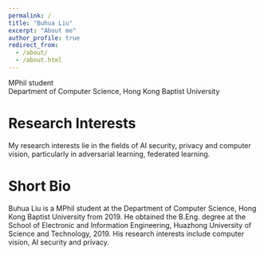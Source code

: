 ```yaml
---
permalink: /
title: "Buhua Liu"
excerpt: "About me"
author_profile: true
redirect_from: 
  - /about/
  - /about.html
---
```


MPhil student <br>
Department of Computer Science, Hong Kong Baptist University

**Research Interests**
======
My research interests lie in the fields of AI security, privacy and computer vision, particularly in adversarial learning, federated learning.

**Short Bio**
======
Buhua Liu is a MPhil student at the Department of Computer Science, Hong Kong Baptist University from 2019. He obtained the B.Eng. degree at the School of Electronic and Information Engineering, Huazhong University of Science and Technology, 2019. His research interests include computer vision, AI security and privacy.
